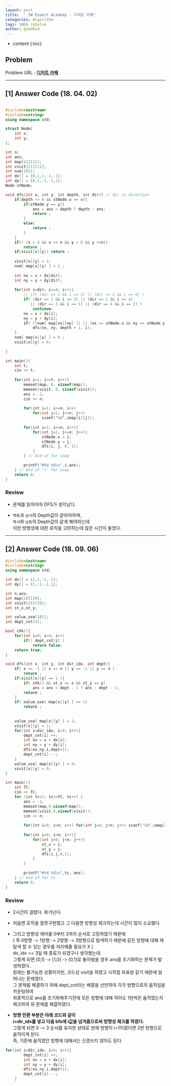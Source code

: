 ```yaml
---
layout: post
title:  " SW Expert Academy - 디저트 카페"
categories: Algorithm
tags: SWEA reSolve
author: goodGid
---
```

* content
{:toc}


## Problem 
Problem URL : **[디저트 카페](https://www.swexpertacademy.com/main/code/problem/problemDetail.do?contestProbId=AV5VwAr6APYDFAWu)**






---

## [1] Answer Code (18. 04. 02)

``` cpp

#include<iostream>
#include<cstring>
using namespace std;

struct Node{
    int x;
    int y;
};

int n;
int ans;
int map[21][21];
int visit[21][21];
int num[101];
int dx[] = {0,1,1,-1,-1};
int dy[] = {0,1,-1,-1,1};
Node stNode;

void dfs(int x, int y, int depth, int dir){ // dir is direction
    if(depth != 0 && stNode.x == x){
        if(stNode.y == y){
            ans = ans < depth ? depth : ans;
            return ;
        }
        else{
            return ;
        }
    }
    if(! (x > 0 && x <= n && y > 0 && y <=n))
        return ;
    if(visit[x][y]) return ;
    
    visit[x][y] = 1;
    num[ map[x][y] ] = 1 ;
    
    int nx = x + dx[dir];
    int ny = y + dy[dir];
    
    for(int i=dir; i<=4; i++){
        // if( (dir == 1 && i == 3) || (dir == 2 && i == 4) )
        if( (dir == 1 && i == 3) || (dir == 2 && i == 4)
           || (dir == 3 && i == 1) || (dir == 4 && i == 2) )
            continue;
        nx = x + dx[i];
        ny = y + dy[i];
        if( (!num[ map[nx][ny] ]) || (nx == stNode.x && ny == stNode.y))
            dfs(nx, ny, depth + 1, i);
    }
    num[ map[x][y] ] = 0 ;
    visit[x][y] = 0;
    
}

int main(){
    int t;
    cin >> t;
    
    for(int i=1; i<=t; i++){
        memset(map, 0, sizeof(map));
        memset(visit, 0, sizeof(visit));
        ans = -1;
        cin >> n;
        
        for(int i=1; i<=n; i++)
            for(int j=1; j<=n; j++)
                scanf("%d",&map[i][j]);
 
        for(int i=1; i<=n; i++){
            for(int j=1; j<=n; j++){
                stNode.x = i;
                stNode.y = j;
                dfs(i, j, 0, 1);
            }
        } // End of for Loop

        printf("#%d %d\n",i,ans);
    } // End of 't' for Loop
    return 0;
}

```

### Review

* 문제를 읽자마자 DFS가 생각났다. 

* `북동`과 `남서`의 Depth값이 같아야하며, <br>
`북서`와 `남동`의 Depth값이 같게 해야하는데 <br>
이런 방향성에 대한 로직을 고민하는데 많은 시간이 들었다.


---

## [2] Answer Code (18. 09. 06)

``` cpp
#include<iostream>
#include<cstring>
using namespace std;

int dx[] = {1,1,-1,-1};
int dy[] = {1,-1,-1,1};

int n,ans;
int map[20][20];
int visit[20][20];
int st_x,st_y;

int value_use[101];
int dept_cnt[4];

bool chk(){
    for(int i=0; i<4; i++)
        if(! dept_cnt[i] )
            return false;
    return true;
}

void dfs(int x, int y, int dir_idx, int dept){
    if( x == -1 || x == n || y == -1 || y == n )
        return ;
    if(visit[x][y] == 1 ){
        if( chk() && st_x == x && st_y == y)
            ans = ans > dept - 1 ? ans : dept - 1;
        return ;
    }
    if( value_use[ map[x][y] ] == 1)
        return ;
    
    
    value_use[ map[x][y] ] = 1;
    visit[x][y] = 1;
    for(int i=dir_idx; i<4; i++){
        dept_cnt[i] ++;
        int nx = x + dx[i];
        int ny = y + dy[i];
        dfs(nx,ny,i,dept+1);
        dept_cnt[i] --;
    }
    value_use[ map[x][y] ] = 0;
    visit[x][y] = 0;
}

int main(){
    int TC;
    cin >> TC;
    for (int tc=1; tc<=TC; tc++) {
        ans = -1;
        memset(map,0,sizeof(map));
        memset(visit,0,sizeof(visit));
        cin >> n;
        
        for(int i=0; i<n; i++) for(int j=0; j<n; j++) scanf("%d",&map[i][j]);
        
        for(int i=0; i<n; i++){
            for(int j=0; j<n; j++){
                st_x = i;
                st_y = j;
                dfs(i,j,0,1);
            }
        }
    
        printf("#%d %d\n",tc, ans);
    } // end of for tc
    return 0;
}
```

### Review

* 2시간이 걸렸다. 화가난다.

* 처음엔 로직을 잘못구현했고 그 다음엔 방향성 체크하는데 시간이 많이 소요됐다. 

* 그리고 방향성 제어를 0부터 3까지 순서로 고정하였기 때문에 <br> ( 즉 0방향 -> 1방향 -> 2방향 -> 3방향으로 탐색하기 때문에 같은 방향에 대해 재탐색 할 수 있는 경우를 처리해줄 필요가 X ) <br> dir_idx == 3일 때 종료가 되겠구나 생각했는데 <br> 그렇게 되면 [0,1] -> [1,0] -> [0,1]로 돌아왔을 경우 ans를 초기화하는 문제가 발생하였다.<br> 원래는 불가능한 상황이지만, 코드상 visit을 하였고 시작점 좌표랑 같기 때문에 일어나는 문제였다. <br> 그 문제를 해결하기 위해 dept_cnt라는 배열을 선언하여 각각 방향으로의 움직임을 카운팅하여 <br> 최종적으로 ans를 초기화해주기전에 모든 방향에 대해 적어도 1번씩은 움직였는지 체크하여 위 문제를 해결하였다.

* **방향 전환 부분은 아래 코드와 같이 <br> i=dir_idx를 넣고 다음 bfs에 i값을 넘겨줌으로써 방향성 체크를 하였다.** <br> 그렇게 되면 0 -> 3 순서를 유지한 상태로 현재 방향이 i=1이였다면 2번 방향으로 움직이게 된다. <br>즉, 기존에 움직였던 방향에 대해서는 신경쓰지 않아도 된다.


``` cpp
for(int i=dir_idx; i<4; i++){
        dept_cnt[i] ++;
        int nx = x + dx[i];
        int ny = y + dy[i];
        dfs(nx,ny,i,dept+1);
        dept_cnt[i] --;
    }
```